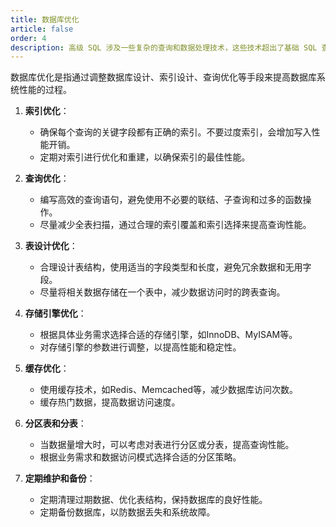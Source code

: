```yaml
---
title: 数据库优化
article: false
order: 4
description: 高级 SQL 涉及一些复杂的查询和数据处理技术，这些技术超出了基础 SQL 查询语句所能实现的功能。
---
```


数据库优化是指通过调整数据库设计、索引设计、查询优化等手段来提高数据库系统性能的过程。

1. **索引优化**：
   - 确保每个查询的关键字段都有正确的索引。不要过度索引，会增加写入性能开销。
   - 定期对索引进行优化和重建，以确保索引的最佳性能。

2. **查询优化**：
   - 编写高效的查询语句，避免使用不必要的联结、子查询和过多的函数操作。
   - 尽量减少全表扫描，通过合理的索引覆盖和索引选择来提高查询性能。

3. **表设计优化**：
   - 合理设计表结构，使用适当的字段类型和长度，避免冗余数据和无用字段。
   - 尽量将相关数据存储在一个表中，减少数据访问时的跨表查询。

4. **存储引擎优化**：
   - 根据具体业务需求选择合适的存储引擎，如InnoDB、MyISAM等。
   - 对存储引擎的参数进行调整，以提高性能和稳定性。

5. **缓存优化**：
   - 使用缓存技术，如Redis、Memcached等，减少数据库访问次数。
   - 缓存热门数据，提高数据访问速度。

6. **分区表和分表**：
   - 当数据量增大时，可以考虑对表进行分区或分表，提高查询性能。
   - 根据业务需求和数据访问模式选择合适的分区策略。

7. **定期维护和备份**：
   - 定期清理过期数据、优化表结构，保持数据库的良好性能。
   - 定期备份数据库，以防数据丢失和系统故障。
